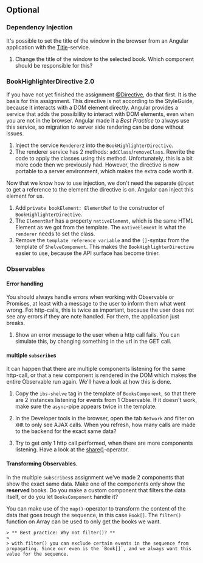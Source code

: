 ## Optional

### Dependency Injection
It's possible to set the title of the window in the browser from an Angular application with the [Title](https://angular.io/guide/set-document-title)-service.

1. Change the title of the window to the selected book. Which component should be responsible for this?

### BookHighlighterDirective 2.0
If you have not yet finished the assignment [@Directive](../2.template-syntax/optional.md#@Directive), do that first. It is the basis for this assignment.
This directive is not according to the StyleGuide, because it interacts with a DOM element directly. 
Angular provides a service that adds the possibility to interact with DOM elements, even when you are not in the browser. Angular made it a *Best Practice* to always use this service, so migration to server side rendering can be done without issues.

1. Inject the service `Renderer2` into the `BookHighlighterDirective`.
2. The renderer service has 2 methods: `addClass`/`removeClass`. Rewrite the code to apply the classes using this method.
  Unfortunately, this is a bit more code then we previously had. However, the directive is now portable to a server environment, which makes the extra code worth it.

Now that we know how to use injection, we don't need the separate `@Input` to get a reference to the element the directive is on. Angular can inject this element for us.

1. Add `private bookElement: ElementRef` to the constructor of `BookHighlighterDirective`.
2. The `ElementRef` has a property `nativeElement`, which is the same HTML Element as we got from the template. The `nativeElement` is what the `renderer` needs to set the class.
3. Remove the `template reference variable` and the `[]`-syntax from the template of `ShelveComponent`.
  This makes the `BookHighlighterDirective` easier to use, because the API surface has become tinier.

### Observables

#### Error handling
You should always handle errors when working with Observable or Promises, at least with a message to the user to inform them what went wrong.
Fot http-calls, this is twice as important, because the user does not see any errors if they are note handled. For them, the application just breaks.

1. Show an error message to the user when a http call fails. You can simulate this, by changing something in the url in the GET call.

#### multiple `subscribe`s
It can happen that there are multiple components listening for the same http-call, or that a new component is rendered in the DOM which makes the entire Observable run again.
We'll have a look at how this is done.

1. Copy the `ibs-shelve` tag in the template of `BooksComponent`, so that there are 2 instances listening for events from 1 Observable.
    If it doesn't work, make sure the `async`-pipe appears twice in the template.

2. In the Developer tools in the browser, open the tab `Network` and filter on `XHR` to only see AJAX calls. When you refresh, how many calls are made to the backend for the exact same data?

3. Try to get only 1 http call performed, when there are more components listening. Have a look at the [share()](http://blog.novanet.no/angular-pitfall-multiple-http-requests-with-rxjs-and-observable-async/)-operator.

#### Transforming Observables.
In the multiple `subscribes`s assignment we've made 2 components that show the exact same data.
Make one of the components only show the  **reserved** books. Do you make a custom component that filters the data itself, or do you let `BooksComponent` handle it?

You can make use of the `map()`-operator to transform the content of the data that goes trough the sequence, in this case `Book[]`.
The `filter()` function on Array can be used to only get the books we want.

    > ** Best practice: Why not filter()? **
    > 
    > with filter() you can exclude certain events in the sequence from propagating. Since our even is the `Book[]`, and we always want this value for the sequence.
